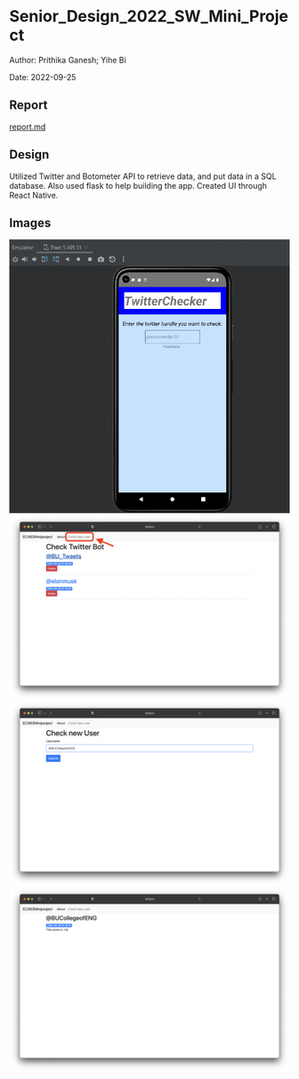 # Senior_Design_2022_SW_Mini_Project

Author: Prithika Ganesh; Yihe Bi

Date: 2022-09-25

## Report
[report.md](report.md)

## Design
Utilized Twitter and Botometer API to retrieve data, and put data in a SQL database. Also used flask to help building the app. Created UI through React Native.

## Images
![AndroidUI](images/TwitterCheckerUI_Pic1.PNG)
![Web](images/homecreen.png)
![Web](images/add_user.png)
![Web](images/score.png)